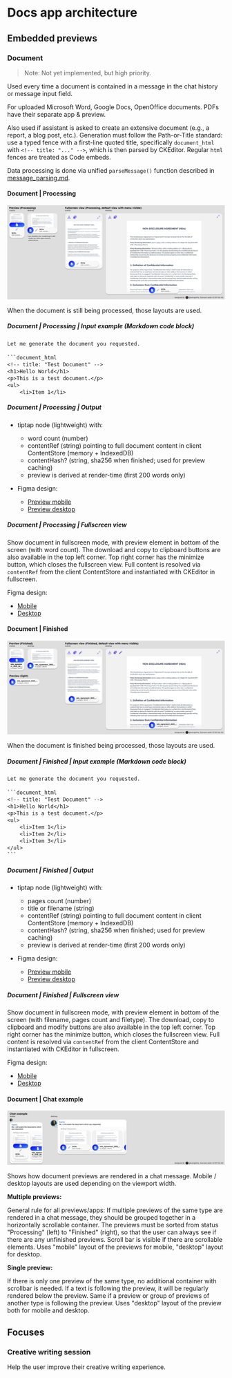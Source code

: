 # Docs app architecture

## Embedded previews

### Document

> Note: Not yet implemented, but high priority.

Used every time a document is contained in a message in the chat history or message input field.

For uploaded Microsoft Word, Google Docs, OpenOffice documents. PDFs have their separate app & preview.

Also used if assistant is asked to create an extensive document (e.g., a report, a blog post, etc.). Generation must follow the Path-or-Title standard: use a typed fence with a first-line quoted title, specifically `document_html` with `<!-- title: "..." -->`, which is then parsed by CKEditor. Regular `html` fences are treated as Code embeds.

Data processing is done via unified `parseMessage()` function described in [message_parsing.md](../message_parsing.md).

#### Document | Processing

[![Document | Processing | Preview & Fullscreen view in mobile & desktop](../../images/apps/docs/previews/document/processing.jpg)](https://www.figma.com/design/PzgE78TVxG0eWuEeO6o8ve/Website?node-id=3522-41704&t=vQbeWjQG2QtbTDoL-4)

When the document is still being processed, those layouts are used.

##### Document | Processing | Input example (Markdown code block)

````
Let me generate the document you requested.

```document_html
<!-- title: "Test Document" -->
<h1>Hello World</h1>
<p>This is a test document.</p>
<ul>
    <li>Item 1</li>

````

##### Document | Processing | Output

- tiptap node (lightweight) with:
    - word count (number)
    - contentRef (string) pointing to full document content in client ContentStore (memory + IndexedDB)
    - contentHash? (string, sha256 when finished; used for preview caching)
    - preview is derived at render-time (first 200 words only)

- Figma design:
    - [Preview mobile](https://www.figma.com/design/PzgE78TVxG0eWuEeO6o8ve/Website?node-id=3438-38024&t=vQbeWjQG2QtbTDoL-4)
    - [Preview desktop](https://www.figma.com/design/PzgE78TVxG0eWuEeO6o8ve/Website?node-id=2173-19362&t=vQbeWjQG2QtbTDoL-4)


##### Document | Processing | Fullscreen view

Show document in fullscreen mode, with preview element in bottom of the screen (with word count). The download and copy to clipboard buttons are also available in the top left corner. Top right corner has the minimize button, which closes the fullscreen view. Full content is resolved via `contentRef` from the client ContentStore and instantiated with CKEditor in fullscreen.

Figma design:

- [Mobile](https://www.figma.com/design/PzgE78TVxG0eWuEeO6o8ve/Website?node-id=3524-42007&t=vQbeWjQG2QtbTDoL-4)
- [Desktop](https://www.figma.com/design/PzgE78TVxG0eWuEeO6o8ve/Website?node-id=3524-42020&t=vQbeWjQG2QtbTDoL-4)


#### Document | Finished

[![Document | Finished | Preview & Fullscreen view in mobile & desktop](../../images/apps/docs/previews/document/finished.jpg)](https://www.figma.com/design/PzgE78TVxG0eWuEeO6o8ve/Website?node-id=3524-42033&t=vQbeWjQG2QtbTDoL-4)

When the document is finished being processed, those layouts are used.

##### Document | Finished | Input example (Markdown code block)

````
Let me generate the document you requested.

```document_html
<!-- title: "Test Document" -->
<h1>Hello World</h1>
<p>This is a test document.</p>
<ul>
    <li>Item 1</li>
    <li>Item 2</li>
    <li>Item 3</li>
</ul>
```
````

##### Document | Finished | Output

- tiptap node (lightweight) with:
    - pages count (number)
    - title or filename (string)
    - contentRef (string) pointing to full document content in client ContentStore (memory + IndexedDB)
    - contentHash? (string, sha256 when finished; used for preview caching)
    - preview is derived at render-time (first 200 words only)

- Figma design:
    - [Preview mobile](https://www.figma.com/design/PzgE78TVxG0eWuEeO6o8ve/Website?node-id=3438-38051&t=vQbeWjQG2QtbTDoL-4)
    - [Preview desktop](https://www.figma.com/design/PzgE78TVxG0eWuEeO6o8ve/Website?node-id=3438-38043&t=vQbeWjQG2QtbTDoL-4)


##### Document | Finished | Fullscreen view

Show document in fullscreen mode, with preview element in bottom of the screen (with filename, pages count and filetype). The download, copy to clipboard and modify buttons are also available in the top left corner. Top right corner has the minimize button, which closes the fullscreen view. Full content is resolved via `contentRef` from the client ContentStore and instantiated with CKEditor in fullscreen.

Figma design:

- [Mobile](https://www.figma.com/design/PzgE78TVxG0eWuEeO6o8ve/Website?node-id=3424-41881&t=vQbeWjQG2QtbTDoL-4)
- [Desktop](https://www.figma.com/design/PzgE78TVxG0eWuEeO6o8ve/Website?node-id=3424-41892&t=vQbeWjQG2QtbTDoL-4)


#### Document | Chat example

[![Document | Chat example](../../images/apps/docs/previews/document/chat_example.jpg)](https://www.figma.com/design/PzgE78TVxG0eWuEeO6o8ve/Website?node-id=3424-41905&t=vQbeWjQG2QtbTDoL-4)

Shows how document previews are rendered in a chat message. Mobile / desktop layouts are used depending on the viewport width.


**Multiple previews:**

General rule for all previews/apps: If multiple previews of the same type are rendered in a chat message, they should be grouped together in a horizontally scrollable container. The previews must be sorted from status "Processing" (left) to "Finished" (right), so that the user can always see if there are any unfinished previews. Scroll bar is visible if there are scrollable elements. Uses "mobile" layout of the previews for mobile, "desktop" layout for desktop.

**Single preview:**

If there is only one preview of the same type, no additional container with scrollbar is needed. If a text is following the preview, it will be regularly rendered below the preview. Same if a preview or group of previews of another type is following the preview. Uses "desktop" layout of the preview both for mobile and desktop.


## Focuses

### Creative writing session

Help the user improve their creative writing experience.